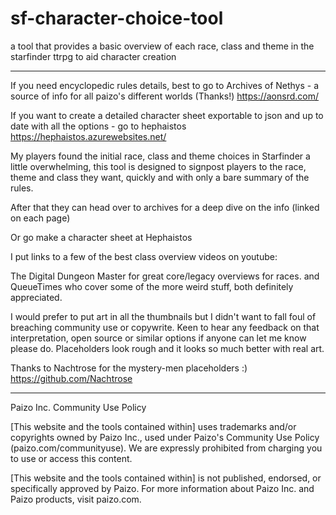 # sf-character-choice-tool

a tool that provides a basic overview of each race, class and theme in the starfinder ttrpg to aid character creation

---

If you need encyclopedic rules details, best to go to Archives of Nethys - a source of info for all paizo's different worlds (Thanks!)
https://aonsrd.com/

If you want to create a detailed character sheet exportable to json and up to date with all the options - go to hephaistos 
https://hephaistos.azurewebsites.net/

My players found the initial race, class and theme choices in Starfinder a little overwhelming, 
this tool is designed to signpost players to the race, theme and class they want, 
quickly and with only a bare summary of the rules.

After that they can head over to archives for a deep dive on the info (linked on each page)

Or go make a character sheet at Hephaistos

I put links to a few of the best class overview videos on youtube:

The Digital Dungeon Master for great core/legacy overviews for races.
and QueueTimes who cover some of the more weird stuff, both definitely appreciated.

I would prefer to put art in all the thumbnails but I didn't want to fall foul of breaching community use or copywrite.
Keen to hear any feedback on that interpretation, open source or similar options if anyone can let me know please do.
Placeholders look rough and it looks so much better with real art.

Thanks to Nachtrose for the mystery-men placeholders :) https://github.com/Nachtrose

_________________________________________________________________________________________________________________________


Paizo Inc. Community Use Policy

[This website and the tools contained within] uses trademarks and/or copyrights owned by Paizo Inc., used under Paizo's Community Use Policy (paizo.com/communityuse). We are expressly prohibited from charging you to use or access this content.

[This website and the tools contained within] is not published, endorsed, or specifically approved by Paizo. For more information about Paizo Inc. and Paizo products, visit paizo.com.
